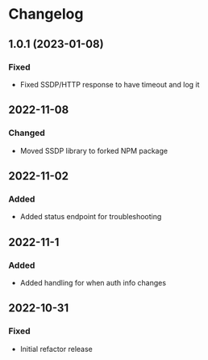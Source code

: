 # Changelog

## 1.0.1 (2023-01-08)

### Fixed
 - Fixed SSDP/HTTP response to have timeout and log it

## 2022-11-08

### Changed
 - Moved SSDP library to forked NPM package

## 2022-11-02

### Added
 - Added status endpoint for troubleshooting

## 2022-11-1

### Added
 - Added handling for when auth info changes


## 2022-10-31

### Fixed
 - Initial refactor release